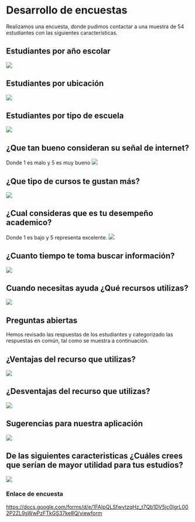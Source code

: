 # Desarrollo de encuestas
Realizamos una encuesta, donde pudimos contactar a una muestra de 54 estudiantes con las siguientes características.
## Estudiantes por año escolar
![](images/encuestas/estudiantes_por_anio.png)

## Estudiantes por ubicación
![](images/encuestas/estudiantes_por_ubicacion.png)

## Estudiantes por tipo de escuela
![](images/encuestas/estudiantes_por_tipo_escuela.png)

## ¿Que tan bueno consideran su señal de internet?
Donde 1 es malo y 5 es muy bueno
![](images/encuestas/estudiantes_senal_internet.png)

## ¿Que tipo de cursos te gustan más?
![](images/encuestas/estudiantes_preferencias.png)

## ¿Cual consideras que es tu desempeño academico?
Donde 1 es bajo y 5 representa excelente.
![](images/encuestas/estudiantes_desempenio.png)

## ¿Cuanto tiempo te toma buscar información?
![](images/encuestas/estudiantes_tiempo_busqueda.png)

## Cuando necesitas ayuda ¿Qué recursos utilizas?
![](images/encuestas/estudiantes_recursos_usados.png)

## Preguntas abiertas
Hemos revisado las respuestas de los estudiantes y categorizado las respuestas en común, tal como se muestra a continuación.
## ¿Ventajas del recurso que utilizas?
![](images/encuestas/tabla_ventajas_recursos.png)

## ¿Desventajas del recurso que utilizas?
![](images/encuestas/tabla_desventajas_recursos.png)

## Sugerencias para nuestra aplicación
![](images/encuestas/tabla_sugerencias.png)

## De las siguientes caracteristicas ¿Cuáles crees que serían de mayor utilidad para tus estudios?
![](images/encuestas/caracteristicas_utiles.png)


### Enlace de encuesta
https://docs.google.com/forms/d/e/1FAIpQLSfwytzqHz_t7Qb1DV5jc0lgrL002P2ZL9sWwPzFTkGS37ke8Q/viewform

